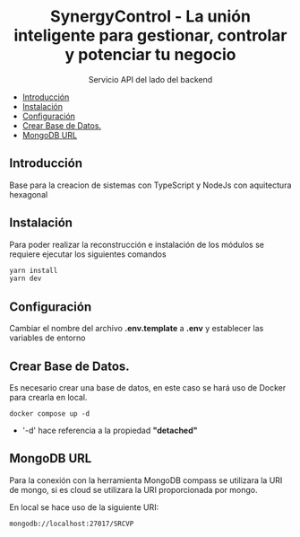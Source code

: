 
<h1 align="center"><b>SynergyControl</b> - La unión inteligente para gestionar, controlar y potenciar tu negocio</h1>

<p align="center">Servicio API del lado del backend</p>

- [Introducción](#introducción)
- [Instalación](#instalación)
- [Configuración](#configuración)
- [Crear Base de Datos.](#crear-base-de-datos)
- [MongoDB URL](#mongodb-url)

## Introducción

Base para la creacion de sistemas con TypeScript y NodeJs con aquitectura hexagonal

## Instalación

Para poder realizar la reconstrucción e instalación de los módulos se requiere ejecutar los siguientes comandos

```bash copy
yarn install
yarn dev
```

## Configuración

Cambiar el nombre del archivo __.env.template__ a __.env__ y establecer las variables de entorno

## Crear Base de Datos.

Es necesario crear una base de datos, en este caso se hará uso de Docker para crearla en local.

```text
docker compose up -d
```

* '-d' hace referencia a la propiedad __"detached"__ 

## MongoDB URL

Para la conexión con la herramienta MongoDB compass se utilizara la URI de mongo, si es cloud se utilizara la URI proporcionada por mongo.

En local se hace uso de la siguiente URI:

```bash
mongodb://localhost:27017/SRCVP
```
